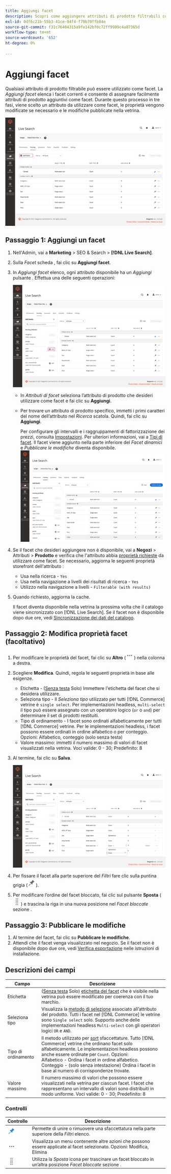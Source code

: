 ```yaml
---
title: Aggiungi facet
description: Scopri come aggiungere attributi di prodotto filtrabili come facet Live Search.
exl-id: 0df6c21b-55b3-41ce-94f4-f70b70ffb84e
source-git-commit: f31c76404315a9fe142bf0c72ff9999c4a87365d
workflow-type: tm+mt
source-wordcount: '652'
ht-degree: 0%

---
```


# Aggiungi facet

Qualsiasi attributo di prodotto filtrabile può essere utilizzato come facet. La *Aggiungi facet* elenca i facet correnti e consente di assegnare facilmente attributi di prodotto aggiuntivi come facet. Durante questo processo in tre fasi, viene scelto un attributo da utilizzare come facet, le proprietà vengono modificate se necessario e le modifiche pubblicate nella vetrina.

![Area di lavoro di targeting](assets/facets-add.png)

## Passaggio 1: Aggiungi un facet

1. Nell&#39;Admin, vai a **Marketing** > SEO &amp; Search > **[!DNL Live Search]**.
1. Sulla *Facet* scheda , fai clic su **Aggiungi facet**.
1. In *Aggiungi facet* elenco, ogni attributo disponibile ha un *Aggiungi* pulsante . Effettua una delle seguenti operazioni:

   ![Facet aggiunto](assets/facets-list-add.png)

   * In *Attributi di facet* seleziona l’attributo di prodotto che desideri utilizzare come facet e fai clic su **Aggiungi**.
   * Per trovare un attributo di prodotto specifico, immetti i primi caratteri del nome dell’attributo nel *Ricerca* scatola. Quindi, fai clic su **Aggiungi**.

      Per configurare gli intervalli e i raggruppamenti di fattorizzazione dei prezzi, consulta [Impostazioni](settings.md). Per ulteriori informazioni, vai a [Tipi di facet](facets-type.md).
Il facet viene aggiunto nella parte inferiore del *Facet dinamici* e *Pubblicare le modifiche* diventa disponibile.
   ![Facet aggiunto](assets/facet-added.png)

1. Se il facet che desideri aggiungere non è disponibile, vai a **Negozi** > Attributi > **Prodotto** e verifica che l&#39;attributo abbia [proprietà richieste](facets.md) da utilizzare come facet. Se necessario, aggiorna le seguenti proprietà storefront dell&#39;attributo :

   * Usa nella ricerca - `Yes`
   * Usa nella navigazione a livelli dei risultati di ricerca - `Yes`
   * Utilizzo nella navigazione a livelli - `Filterable (with results)`

1. Quando richiesto, aggiorna la cache.

   Il facet diventa disponibile nella vetrina la prossima volta che il catalogo viene sincronizzato con [!DNL Live Search]. Se il facet non è disponibile dopo due ore, vedi [Sincronizzazione dei dati del catalogo](install.md#synchronize-catalog-data).

## Passaggio 2: Modifica proprietà facet (facoltativo)

1. Per modificare le proprietà del facet, fai clic su **Altro** (![Altro selettore](assets/btn-more.png)) nella colonna a destra.
1. Scegliere **Modifica**. Quindi, regola le seguenti proprietà in base alle esigenze.

   * Etichetta - ([Senza testa](facets-type.md) Solo) Immettere l&#39;etichetta del facet che si desidera utilizzare.
   * Seleziona tipo - Il *Seleziona tipo* utilizzato per tutti [!DNL Commerce] vetrine è `single select`. Per implementazioni headless, `multi-select` il tipo può essere assegnato con un operatore logico (`or` o `and`) per determinare il set di prodotti restituiti.
   * Tipo di ordinamento - I facet sono ordinati alfabeticamente per tutti [!DNL Commerce] vetrine. Per le implementazioni headless, i facet possono essere ordinati in ordine alfabetico o per conteggio. Opzioni: Alfabetico, conteggio (solo senza testa)
   * Valore massimo: immetti il numero massimo di valori di facet visualizzati nella vetrina. Voci valide: 0 - 30; Predefinito: 8

1. Al termine, fai clic su **Salva**.

   ![Area di lavoro di targeting](assets/facet-edit.png)

1. Per fissare il facet alla parte superiore del *Filtri* fare clic sulla puntina grigia (![Selettore pin](assets/btn-pin-gray.png)).
1. Per modificare l’ordine del facet bloccato, fai clic sul pulsante **Sposta** (![Selettore di spostamento](assets/btn-move.png)) e trascina la riga in una nuova posizione nel *Facet bloccate* sezione .

## Passaggio 3: Pubblicare le modifiche

1. Al termine del facet, fai clic su **Pubblicare le modifiche**.
1. Attendi che il facet venga visualizzato nel negozio.
Se il facet non è disponibile dopo due ore, vedi [Verifica esportazione](install.md#synchronize-catalog-data) nelle istruzioni di installazione.

## Descrizioni dei campi

| Campo | Descrizione |
|--- |--- |
| Etichetta | ([Senza testa](facets-type.md) Solo) [etichetta del facet](facets-type.md) che è visibile nella vetrina può essere modificato per coerenza con il tuo marchio. |
| Seleziona tipo | Visualizza la [metodo di selezione](facets-type.md) associato all’attributo del prodotto. Tutti i facet nel [!DNL Commerce] le vetrine sono `Single select` solo. Supporto anche delle implementazioni headless `Multi-select` con gli operatori logici `OR` e `AND`. |
| Tipo di ordinamento | Il metodo utilizzato per [sort](facets-type.md) sfaccettature. Tutto [!DNL Commerce] vetrine che ordinano facet solo alfabeticamente. Le implementazioni headless possono anche essere ordinate per `Count`. Opzioni:<br />Alfabetico - Ordina i facet in ordine alfabetico.<br />Conteggio - (solo senza intestazione) Ordina i facet in base al numero di corrispondenze trovate. |
| Valore massimo | Il numero massimo di valori che possono essere visualizzati nella vetrina per ciascun facet. I facet che rappresentano un intervallo di valori sono distribuiti in modo uniforme. Voci valide: 0 - 30; Predefinito: 8 |

### Controlli

| Controllo | Descrizione |
|--- |--- |
| ![Selettore pin](assets/btn-pin-blue.png) | Permette di unire o rimuovere una sfaccettatura nella parte superiore della *Filtri* elenco. |
| ![Altro selettore](assets/btn-more.png) | Visualizza un menu contenente altre azioni che possono essere applicate al facet selezionato. Opzioni: Modifica, Elimina |
| ![Selettore di spostamento](assets/btn-move.png) | Utilizza la *Sposta* icona per trascinare un facet bloccato in un’altra posizione *Facet bloccate* sezione . |
